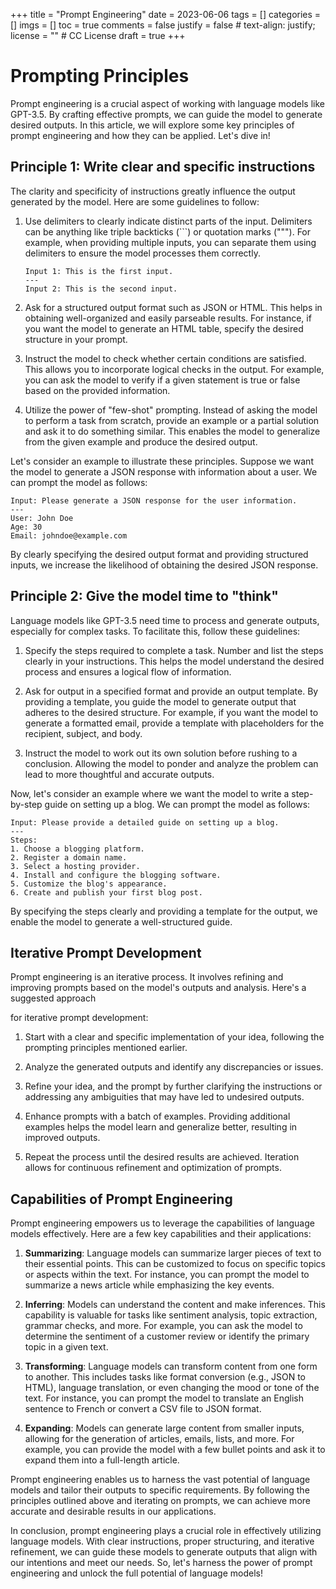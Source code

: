 +++
title = "Prompt Engineering"
date = 2023-06-06
tags = []
categories = []
imgs = []
toc = true
comments = false
justify = false  # text-align: justify;
license = ""  # CC License
draft = true
+++

# Prompting Principles

Prompt engineering is a crucial aspect of working with language models like GPT-3.5. By crafting effective prompts, we can guide the model to generate desired outputs. In this article, we will explore some key principles of prompt engineering and how they can be applied. Let's dive in!

## Principle 1: Write clear and specific instructions

The clarity and specificity of instructions greatly influence the output generated by the model. Here are some guidelines to follow:

1. Use delimiters to clearly indicate distinct parts of the input. Delimiters can be anything like triple backticks (```) or quotation marks ("""). For example, when providing multiple inputs, you can separate them using delimiters to ensure the model processes them correctly.

   ```
   Input 1: This is the first input.
   ---
   Input 2: This is the second input.
   ```

2. Ask for a structured output format such as JSON or HTML. This helps in obtaining well-organized and easily parseable results. For instance, if you want the model to generate an HTML table, specify the desired structure in your prompt.

3. Instruct the model to check whether certain conditions are satisfied. This allows you to incorporate logical checks in the output. For example, you can ask the model to verify if a given statement is true or false based on the provided information.

4. Utilize the power of "few-shot" prompting. Instead of asking the model to perform a task from scratch, provide an example or a partial solution and ask it to do something similar. This enables the model to generalize from the given example and produce the desired output.

Let's consider an example to illustrate these principles. Suppose we want the model to generate a JSON response with information about a user. We can prompt the model as follows:

```
Input: Please generate a JSON response for the user information.
---
User: John Doe
Age: 30
Email: johndoe@example.com
```

By clearly specifying the desired output format and providing structured inputs, we increase the likelihood of obtaining the desired JSON response.

## Principle 2: Give the model time to "think"

Language models like GPT-3.5 need time to process and generate outputs, especially for complex tasks. To facilitate this, follow these guidelines:

1. Specify the steps required to complete a task. Number and list the steps clearly in your instructions. This helps the model understand the desired process and ensures a logical flow of information.

2. Ask for output in a specified format and provide an output template. By providing a template, you guide the model to generate output that adheres to the desired structure. For example, if you want the model to generate a formatted email, provide a template with placeholders for the recipient, subject, and body.

3. Instruct the model to work out its own solution before rushing to a conclusion. Allowing the model to ponder and analyze the problem can lead to more thoughtful and accurate outputs.

Now, let's consider an example where we want the model to write a step-by-step guide on setting up a blog. We can prompt the model as follows:

```
Input: Please provide a detailed guide on setting up a blog.
---
Steps:
1. Choose a blogging platform.
2. Register a domain name.
3. Select a hosting provider.
4. Install and configure the blogging software.
5. Customize the blog's appearance.
6. Create and publish your first blog post.
```

By specifying the steps clearly and providing a template for the output, we enable the model to generate a well-structured guide.

## Iterative Prompt Development

Prompt engineering is an iterative process. It involves refining and improving prompts based on the model's outputs and analysis. Here's a suggested approach

 for iterative prompt development:

1. Start with a clear and specific implementation of your idea, following the prompting principles mentioned earlier.

2. Analyze the generated outputs and identify any discrepancies or issues.

3. Refine your idea, and the prompt by further clarifying the instructions or addressing any ambiguities that may have led to undesired outputs.

4. Enhance prompts with a batch of examples. Providing additional examples helps the model learn and generalize better, resulting in improved outputs.

5. Repeat the process until the desired results are achieved. Iteration allows for continuous refinement and optimization of prompts.

## Capabilities of Prompt Engineering

Prompt engineering empowers us to leverage the capabilities of language models effectively. Here are a few key capabilities and their applications:

1. **Summarizing**: Language models can summarize larger pieces of text to their essential points. This can be customized to focus on specific topics or aspects within the text. For instance, you can prompt the model to summarize a news article while emphasizing the key events.

2. **Inferring**: Models can understand the content and make inferences. This capability is valuable for tasks like sentiment analysis, topic extraction, grammar checks, and more. For example, you can ask the model to determine the sentiment of a customer review or identify the primary topic in a given text.

3. **Transforming**: Language models can transform content from one form to another. This includes tasks like format conversion (e.g., JSON to HTML), language translation, or even changing the mood or tone of the text. For instance, you can prompt the model to translate an English sentence to French or convert a CSV file to JSON format.

4. **Expanding**: Models can generate large content from smaller inputs, allowing for the generation of articles, emails, lists, and more. For example, you can provide the model with a few bullet points and ask it to expand them into a full-length article.

Prompt engineering enables us to harness the vast potential of language models and tailor their outputs to specific requirements. By following the principles outlined above and iterating on prompts, we can achieve more accurate and desirable results in our applications.

In conclusion, prompt engineering plays a crucial role in effectively utilizing language models. With clear instructions, proper structuring, and iterative refinement, we can guide these models to generate outputs that align with our intentions and meet our needs. So, let's harness the power of prompt engineering and unlock the full potential of language models!
